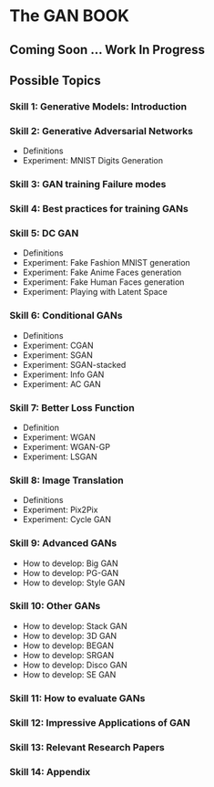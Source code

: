 # The GAN BOOK

## Coming Soon ... Work In Progress

## Possible Topics

### Skill 1: Generative Models: Introduction 

### Skill 2: Generative Adversarial Networks 
  -	Definitions 
  -	Experiment: MNIST Digits Generation
  
### Skill 3: GAN training Failure modes 
### Skill 4: Best practices for training GANs 
### Skill 5: DC GAN 
-	Definitions 
-	Experiment: Fake Fashion MNIST generation 
-	Experiment: Fake Anime Faces generation 
-	Experiment: Fake Human Faces generation 
-	Experiment: Playing with Latent Space  

### Skill 6: Conditional GANs
-	Definitions 
-	Experiment: CGAN 
-	Experiment: SGAN
-	Experiment: SGAN-stacked
-	Experiment: Info GAN 
-	Experiment: AC GAN 

### Skill 7: Better Loss Function
-	Definition 
-	Experiment: WGAN 
- Experiment: WGAN-GP 
-	Experiment: LSGAN 

### Skill 8: Image Translation 
- Definitions 
-	Experiment: Pix2Pix 
-	Experiment: Cycle GAN 

### Skill 9: Advanced GANs 
-	How to develop: Big GAN 
-	How to develop: PG-GAN 
-	How to develop: Style GAN 

### Skill 10: Other GANs
-	How to develop: Stack GAN
-	How to develop: 3D GAN 
-	How to develop: BEGAN 
-	How to develop: SRGAN 
-	How to develop: Disco GAN 
-	How to develop: SE GAN 

### Skill 11: How to evaluate GANs 
### Skill 12: Impressive Applications of GAN 
### Skill 13: Relevant Research Papers 
### Skill 14: Appendix
